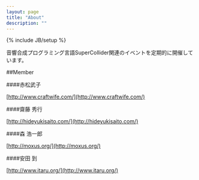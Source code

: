 ```yaml
---
layout: page
title: "About"
description: ""
---
```

{% include JB/setup %}


音響合成プログラミング言語SuperCollider関連のイベントを定期的に開催しています。

##Member


####赤松武子

[http://www.craftwife.com/](http://www.craftwife.com/)

####齋藤 秀行

[http://hideyukisaito.com/](http://hideyukisaito.com/)

####森 浩一郎

[http://moxus.org/](http://moxus.org/)

####安田 到

[http://www.itaru.org/](http://www.itaru.org/)

